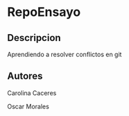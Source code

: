 # RepoEnsayo

## Descripcion

Aprendiendo a resolver conflictos en git

## Autores

Carolina Caceres

Oscar Morales

